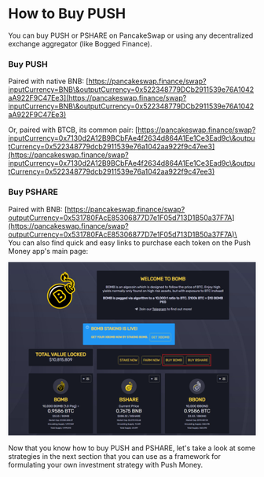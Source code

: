 # How to Buy PUSH

You can buy PUSH or PSHARE on PancakeSwap or using any decentralized exchange aggregator (like Bogged Finance).

### Buy PUSH

Paired with native BNB: [https://pancakeswap.finance/swap?inputCurrency=BNB\&outputCurrency=0x522348779DCb2911539e76A1042aA922F9C47Ee3](https://pancakeswap.finance/swap?inputCurrency=BNB\&outputCurrency=0x522348779DCb2911539e76A1042aA922F9C47Ee3)

Or, paired with BTCB, its common pair: [https://pancakeswap.finance/swap?inputCurrency=0x7130d2A12B9BCbFAe4f2634d864A1Ee1Ce3Ead9c\&outputCurrency=0x522348779dcb2911539e76a1042aa922f9c47ee3](https://pancakeswap.finance/swap?inputCurrency=0x7130d2A12B9BCbFAe4f2634d864A1Ee1Ce3Ead9c\&outputCurrency=0x522348779dcb2911539e76a1042aa922f9c47ee3)

### Buy PSHARE

Paired with BNB: [https://pancakeswap.finance/swap?outputCurrency=0x531780FAcE85306877D7e1F05d713D1B50a37F7A](https://pancakeswap.finance/swap?outputCurrency=0x531780FAcE85306877D7e1F05d713D1B50a37F7A)\
\
You can also find quick and easy links to purchase each token on the Push Money app's main page:

![](<../../.gitbook/assets/image (1) (1).png>)

Now that you know how to buy PUSH and PSHARE, let's take a look at some strategies in the next section that you can use as a framework for formulating your own investment strategy with Push Money.
